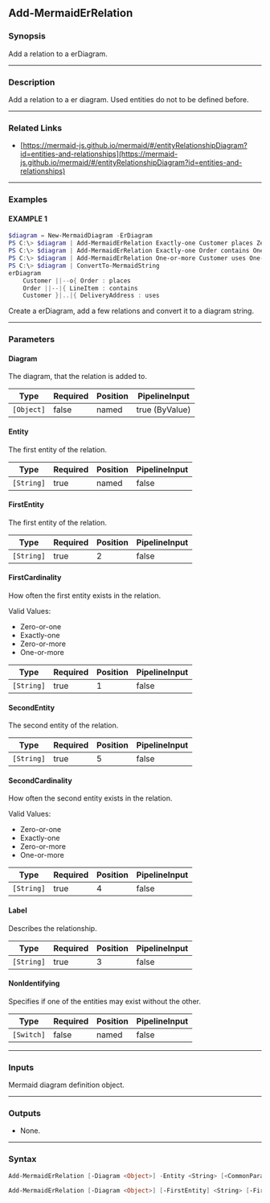 Add-MermaidErRelation
---------------------




### Synopsis
Add a relation to a erDiagram.



---


### Description

Add a relation to a er diagram. Used entities do not to be defined before.



---


### Related Links
* [https://mermaid-js.github.io/mermaid/#/entityRelationshipDiagram?id=entities-and-relationships](https://mermaid-js.github.io/mermaid/#/entityRelationshipDiagram?id=entities-and-relationships)





---


### Examples
#### EXAMPLE 1
```PowerShell
$diagram = New-MermaidDiagram -ErDiagram
PS C:\> $diagram | Add-MermaidErRelation Exactly-one Customer places Zero-or-more Order
PS C:\> $diagram | Add-MermaidErRelation Exactly-one Order contains One-or-more LineItem
PS C:\> $diagram | Add-MermaidErRelation One-or-more Customer uses One-or-more DeliveryAddress -NonIdentifying
PS C:\> $diagram | ConvertTo-MermaidString
erDiagram
    Customer ||--o{ Order : places
    Order ||--|{ LineItem : contains
    Customer }|..|{ DeliveryAddress : uses
```
Create a erDiagram, add a few relations and convert it to a diagram string.


---


### Parameters
#### **Diagram**

The diagram, that the relation is added to.






|Type      |Required|Position|PipelineInput |
|----------|--------|--------|--------------|
|`[Object]`|false   |named   |true (ByValue)|



#### **Entity**

The first entity of the relation.






|Type      |Required|Position|PipelineInput|
|----------|--------|--------|-------------|
|`[String]`|true    |named   |false        |



#### **FirstEntity**

The first entity of the relation.






|Type      |Required|Position|PipelineInput|
|----------|--------|--------|-------------|
|`[String]`|true    |2       |false        |



#### **FirstCardinality**

How often the first entity exists in the relation.



Valid Values:

* Zero-or-one
* Exactly-one
* Zero-or-more
* One-or-more






|Type      |Required|Position|PipelineInput|
|----------|--------|--------|-------------|
|`[String]`|true    |1       |false        |



#### **SecondEntity**

The second entity of the relation.






|Type      |Required|Position|PipelineInput|
|----------|--------|--------|-------------|
|`[String]`|true    |5       |false        |



#### **SecondCardinality**

How often the second entity exists in the relation.



Valid Values:

* Zero-or-one
* Exactly-one
* Zero-or-more
* One-or-more






|Type      |Required|Position|PipelineInput|
|----------|--------|--------|-------------|
|`[String]`|true    |4       |false        |



#### **Label**

Describes the relationship.






|Type      |Required|Position|PipelineInput|
|----------|--------|--------|-------------|
|`[String]`|true    |3       |false        |



#### **NonIdentifying**

Specifies if one of the entities may exist without the other.






|Type      |Required|Position|PipelineInput|
|----------|--------|--------|-------------|
|`[Switch]`|false   |named   |false        |





---


### Inputs
Mermaid diagram definition object.



---


### Outputs
* None.






---


### Syntax
```PowerShell
Add-MermaidErRelation [-Diagram <Object>] -Entity <String> [<CommonParameters>]
```
```PowerShell
Add-MermaidErRelation [-Diagram <Object>] [-FirstEntity] <String> [-FirstCardinality] <String> [-SecondEntity] <String> [-SecondCardinality] <String> [-Label] <String> [-NonIdentifying] [<CommonParameters>]
```
